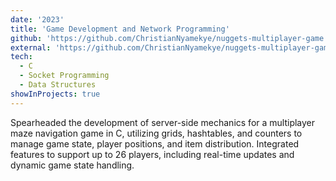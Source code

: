 ```yaml
---
date: '2023'
title: 'Game Development and Network Programming'
github: 'https://github.com/ChristianNyamekye/nuggets-multiplayer-game.git'
external: 'https://github.com/ChristianNyamekye/nuggets-multiplayer-game.git'
tech:
  - C
  - Socket Programming
  - Data Structures
showInProjects: true
---
```


Spearheaded the development of server-side mechanics for a multiplayer maze navigation game in C, utilizing grids, hashtables, and counters to manage game state, player positions, and item distribution. Integrated features to support up to 26 players, including real-time updates and dynamic game state handling.
